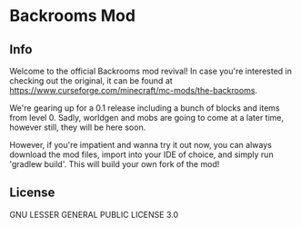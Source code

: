 # Backrooms Mod

## Info

Welcome to the official Backrooms mod revival! In case you're interested in checking out the original, it can be found at
https://www.curseforge.com/minecraft/mc-mods/the-backrooms.

We're gearing up for a 0.1 release including a bunch of blocks and items from level 0. Sadly, worldgen and mobs are going to come at a later time, however still, they will be here soon.

However, if you're impatient and wanna try it out now, you can always download the mod files, import into your IDE of choice, and simply run 'gradlew build'. This will build your own fork of the mod!

## License 

GNU LESSER GENERAL PUBLIC LICENSE 3.0



